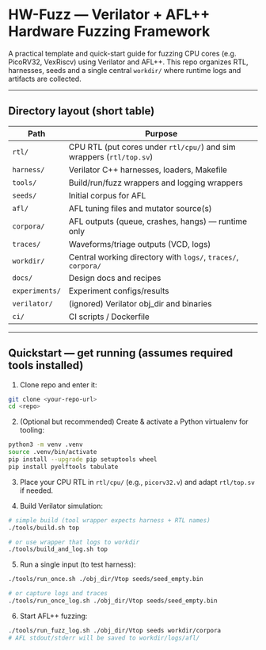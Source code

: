 # HW-Fuzz — Verilator + AFL++ Hardware Fuzzing Framework

A practical template and quick-start guide for fuzzing CPU cores (e.g. PicoRV32, VexRiscv) using Verilator and AFL++.
This repo organizes RTL, harnesses, seeds and a single central `workdir/` where runtime logs and artifacts are collected.


---

## Directory layout (short table)

| Path           | Purpose                                                              |
| -------------- | -------------------------------------------------------------------- |
| `rtl/`         | CPU RTL (put cores under `rtl/cpu/`) and sim wrappers (`rtl/top.sv`) |
| `harness/`     | Verilator C++ harnesses, loaders, Makefile                           |
| `tools/`       | Build/run/fuzz wrappers and logging wrappers                         |
| `seeds/`       | Initial corpus for AFL                                               |
| `afl/`         | AFL tuning files and mutator source(s)                               |
| `corpora/`     | AFL outputs (queue, crashes, hangs) — runtime only                   |
| `traces/`      | Waveforms/triage outputs (VCD, logs)                               |
| `workdir/`     | Central working directory with `logs/`, `traces/`, `corpora/`        |
| `docs/`        | Design docs and recipes                                              |
| `experiments/` | Experiment configs/results                                           |
| `verilator/`   | (ignored) Verilator obj_dir and binaries                             |
| `ci/`          | CI scripts / Dockerfile                                              |

---

## Quickstart — get running (assumes required tools installed)

1. Clone repo and enter it:

```bash
git clone <your-repo-url>
cd <repo>
```

2. (Optional but recommended) Create & activate a Python virtualenv for tooling:

```bash
python3 -m venv .venv
source .venv/bin/activate
pip install --upgrade pip setuptools wheel
pip install pyelftools tabulate
```

3. Place your CPU RTL in `rtl/cpu/` (e.g., `picorv32.v`) and adapt `rtl/top.sv` if needed.

4. Build Verilator simulation:

```bash
# simple build (tool wrapper expects harness + RTL names)
./tools/build.sh top

# or use wrapper that logs to workdir
./tools/build_and_log.sh top
```

5. Run a single input (to test harness):

```bash
./tools/run_once.sh ./obj_dir/Vtop seeds/seed_empty.bin

# or capture logs and traces
./tools/run_once_log.sh ./obj_dir/Vtop seeds/seed_empty.bin
```

6. Start AFL++ fuzzing:

```bash
./tools/run_fuzz_log.sh ./obj_dir/Vtop seeds workdir/corpora
# AFL stdout/stderr will be saved to workdir/logs/afl/
```
